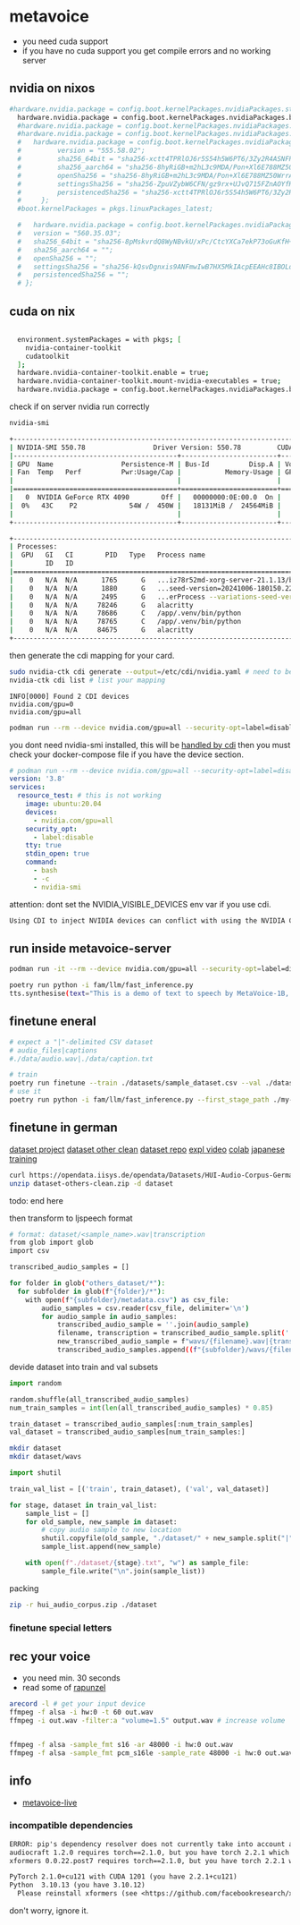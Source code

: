 # metavoice

- you need cuda support
- if you have no cuda support you get compile errors and no working server

## nvidia on nixos

```sh
#hardware.nvidia.package = config.boot.kernelPackages.nvidiaPackages.stable; #550.78-6.10.6
  hardware.nvidia.package = config.boot.kernelPackages.nvidiaPackages.beta; # 550.78-6.10.6
  #hardware.nvidia.package = config.boot.kernelPackages.nvidiaPackages.latest; # 550.78-6.10.6
  #hardware.nvidia.package = config.boot.kernelPackages.nvidiaPackages.production; #550.78-6.10.6
  #   hardware.nvidia.package = config.boot.kernelPackages.nvidiaPackages.mkDriver {
  #         version = "555.58.02";
  #         sha256_64bit = "sha256-xctt4TPRlOJ6r5S54h5W6PT6/3Zy2R4ASNFPu8TSHKM=";
  #         sha256_aarch64 = "sha256-8hyRiGB+m2hL3c9MDA/Pon+Xl6E788MZ50WrrAGUVuY=";
  #         openSha256 = "sha256-8hyRiGB+m2hL3c9MDA/Pon+Xl6E788MZ50WrrAGUVuY=";
  #         settingsSha256 = "sha256-ZpuVZybW6CFN/gz9rx+UJvQ715FZnAOYfHn5jt5Z2C8=";
  #         persistencedSha256 = "sha256-xctt4TPRlOJ6r5S54h5W6PT6/3Zy2R4ASNFPu8TSHKM=";
  #     };
  #boot.kernelPackages = pkgs.linuxPackages_latest;

  #   hardware.nvidia.package = config.boot.kernelPackages.nvidiaPackages.mkDriver {
  #   version = "560.35.03";
  #   sha256_64bit = "sha256-8pMskvrdQ8WyNBvkU/xPc/CtcYXCa7ekP73oGuKfH+M=";
  #   sha256_aarch64 = "";
  #   openSha256 = "";
  #   settingsSha256 = "sha256-kQsvDgnxis9ANFmwIwB7HX5MkIAcpEEAHc8IBOLdXvk=";
  #   persistencedSha256 = "";
  # };
```

## cuda on nix

```sh

  environment.systemPackages = with pkgs; [
    nvidia-container-toolkit
    cudatoolkit
  ];
  hardware.nvidia-container-toolkit.enable = true;
  hardware.nvidia-container-toolkit.mount-nvidia-executables = true;
  hardware.nvidia.package = config.boot.kernelPackages.nvidiaPackages.beta;
```

check if on server nvidia run correctly

```sh
nvidia-smi

+-----------------------------------------------------------------------------------------+
| NVIDIA-SMI 550.78                 Driver Version: 550.78         CUDA Version: 12.4     |
|-----------------------------------------+------------------------+----------------------+
| GPU  Name                 Persistence-M | Bus-Id          Disp.A | Volatile Uncorr. ECC |
| Fan  Temp   Perf          Pwr:Usage/Cap |           Memory-Usage | GPU-Util  Compute M. |
|                                         |                        |               MIG M. |
|=========================================+========================+======================|
|   0  NVIDIA GeForce RTX 4090        Off |   00000000:0E:00.0  On |                  Off |
|  0%   43C    P2             54W /  450W |   18131MiB /  24564MiB |      0%      Default |
|                                         |                        |                  N/A |
+-----------------------------------------+------------------------+----------------------+

+-----------------------------------------------------------------------------------------+
| Processes:                                                                              |
|  GPU   GI   CI        PID   Type   Process name                              GPU Memory |
|        ID   ID                                                               Usage      |
|=========================================================================================|
|    0   N/A  N/A      1765      G   ...iz78r52md-xorg-server-21.1.13/bin/X        288MiB |
|    0   N/A  N/A      1880      G   ...seed-version=20241006-180150.222000         62MiB |
|    0   N/A  N/A      2495      G   ...erProcess --variations-seed-version        115MiB |
|    0   N/A  N/A     78246      G   alacritty                                      15MiB |
|    0   N/A  N/A     78686      C   /app/.venv/bin/python                        8600MiB |
|    0   N/A  N/A     78765      C   /app/.venv/bin/python                        9004MiB |
|    0   N/A  N/A     84675      G   alacritty                                      15MiB |
+-----------------------------------------------------------------------------------------
```

then generate the cdi mapping for your card.

```sh
sudo nvidia-ctk cdi generate --output=/etc/cdi/nvidia.yaml # need to be in /etc/cdi
nvidia-ctk cdi list # list your mapping
```

```text
INFO[0000] Found 2 CDI devices
nvidia.com/gpu=0
nvidia.com/gpu=all
```

```sh
podman run --rm --device nvidia.com/gpu=all --security-opt=label=disable ubuntu nvidia-smi -L # check if the container has access
```

you dont need nvidia-smi installed, this will be [handled by cdi](https://docs.nvidia.com/datacenter/cloud-native/container-toolkit/latest/cdi-support.html)
then you must check your docker-compose file if you have the device section.

```yaml
# podman run --rm --device nvidia.com/gpu=all --security-opt=label=disable ubuntu nvidia-smi -L
version: '3.8'
services:
  resource_test: # this is not working
    image: ubuntu:20.04
    devices:
      - nvidia.com/gpu=all
    security_opt:
      - label:disable
    tty: true
    stdin_open: true
    command:
      - bash
      - -c
      - nvidia-smi
```

attention: dont set the NVIDIA_VISIBLE_DEVICES env var if you use cdi.

```txt
Using CDI to inject NVIDIA devices can conflict with using the NVIDIA Container Runtime hook. This means that if a /usr/share/containers/oci/hooks.d/oci-nvidia-hook.json file exists, delete it or ensure that you do not run containers with the NVIDIA_VISIBLE_DEVICES environment variable set.
```

## run inside metavoice-server

```sh
podman run -it --rm --device nvidia.com/gpu=all --security-opt=label=disable --entrypoint /bin/bash 12eba4ef06ae

poetry run python -i fam/llm/fast_inference.py
tts.synthesise(text="This is a demo of text to speech by MetaVoice-1B, an open-source foundational audio model.", spk_ref_path="assets/bria.mp3")

```

## finetune eneral

```sh
# expect a "|"-delimited CSV dataset
# audio_files|captions
#./data/audio.wav|./data/caption.txt

# train
poetry run finetune --train ./datasets/sample_dataset.csv --val ./datasets/sample_val_dataset.csv
# use it
poetry run python -i fam/llm/fast_inference.py --first_stage_path ./my-finetuned_model.pt
```

## finetune in german

[dataset project](https://opendata.iisys.de/dataset/hui-audio-corpus-german/)
[dataset other clean](https://opendata.iisys.de/opendata/Datasets/HUI-Audio-Corpus-German/dataset_clean/others_Clean.zip)
[dataset repo](https://github.com/iisys-hof/HUI-Audio-Corpus-German)
[expl video](https://www.youtube.com/watch?v=r7BLbwxuJwk)
[colab](https://colab.research.google.com/drive/1ob-Q_9kJvH0F2pJ_JoWaIV9doGTsehV7#scrollTo=15uTrv0_wqn1)
[japanese training](https://github.com/kotoba-tech/kotoba-speech-release)

```sh
curl https://opendata.iisys.de/opendata/Datasets/HUI-Audio-Corpus-German/dataset_clean/others_Clean.zip -o dataset-others-clean.zip
unzip dataset-others-clean.zip -d dataset
```

todo: end here

then transform to ljspeech format

```sh
# format: dataset/<sample_name>.wav|transcription
from glob import glob
import csv

transcribed_audio_samples = []

for folder in glob("others_dataset/*"):
  for subfolder in glob(f"{folder}/*"):
    with open(f"{subfolder}/metadata.csv") as csv_file:
        audio_samples = csv.reader(csv_file, delimiter='\n')
        for audio_sample in audio_samples:
            transcribed_audio_sample = ''.join(audio_sample)
            filename, transcription = transcribed_audio_sample.split('|')
            new_transcribed_audio_sample = f"wavs/{filename}.wav|{transcription}"
            transcribed_audio_samples.append((f"{subfolder}/wavs/{filename}.wav", new_transcribed_audio_sample))
```

devide dataset into train and val subsets

```python
import random

random.shuffle(all_transcribed_audio_samples)
num_train_samples = int(len(all_transcribed_audio_samples) * 0.85)

train_dataset = transcribed_audio_samples[:num_train_samples]
val_dataset = transcribed_audio_samples[num_train_samples:]
```

```sh
mkdir dataset
mkdir dataset/wavs
```

```python
import shutil

train_val_list = [('train', train_dataset), ('val', val_dataset)]

for stage, dataset in train_val_list:
    sample_list = []
    for old_sample, new_sample in dataset:
        # copy audio sample to new location
        shutil.copyfile(old_sample, "./dataset/" + new_sample.split("|")[0])
        sample_list.append(new_sample)

    with open(f"./dataset/{stage}.txt", "w") as sample_file:
        sample_file.write("\n".join(sample_list))
```

packing

```sh
zip -r hui_audio_corpus.zip ./dataset
```

### finetune special letters

## rec your voice

- you need min. 30 seconds
- read some of [rapunzel](https://www.cs.cmu.edu/~spok/grimmtmp/009.txt)

```sh
arecord -l # get your input device
ffmpeg -f alsa -i hw:0 -t 60 out.wav
ffmpeg -i out.wav -filter:a "volume=1.5" output.wav # increase volume


ffmpeg -f alsa -sample_fmt s16 -ar 48000 -i hw:0 out.wav
ffmpeg -f alsa -sample_fmt pcm_s16le -sample_rate 48000 -i hw:0 out.wav # best qual.
```

## info

- [metavoice-live](https://github.com/metavoiceio/MetaVoiceLive)

### incompatible dependencies

```txt
ERROR: pip's dependency resolver does not currently take into account all the packages that are installed. This behaviour is the source of the following dependency conflicts.
audiocraft 1.2.0 requires torch==2.1.0, but you have torch 2.2.1 which is incompatible.
xformers 0.0.22.post7 requires torch==2.1.0, but you have torch 2.2.1 which is incompatible.

PyTorch 2.1.0+cu121 with CUDA 1201 (you have 2.2.1+cu121)
Python  3.10.13 (you have 3.10.12)
  Please reinstall xformers (see <https://github.com/facebookresearch/xformers#installing-xformers>)
```

don't worry, ignore it.
